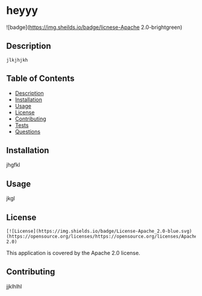
  # heyyy
  
  ![badge](https://img.sheilds.io/badge/licnese-Apache 2.0-brightgreen)<br/>
  
  ## Description
    jlkjhjkh

  ## Table of Contents
   - [Description](#Description)
   - [Installation](#Installation)
   - [Usage](#Usage)
   - [License](#License)
   - [Contributing](#Contributers)
   - [Tests](#Tests)
   - [Questions](#Questions)

  ## Installation
  jhgfkl

  ## Usage
  jkgl

  ## License
  
    [![License](https://img.shields.io/badge/License-Apache_2.0-blue.svg)(https://opensource.org/licenses/https://opensource.org/licenses/Apache-2.0)
  This application is covered by the Apache 2.0 license.
  
  ## Contributing
  jjklhlhl


  